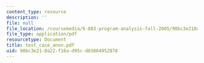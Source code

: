 ```yaml
---
content_type: resource
description: ''
file: null
file_location: /coursemedia/6-883-program-analysis-fall-2005/90bc3e210a22f16ad95cd83864952878_test_case_anon.pdf
file_type: application/pdf
resourcetype: Document
title: test_case_anon.pdf
uid: 90bc3e21-0a22-f16a-d95c-d83864952878
---
```

